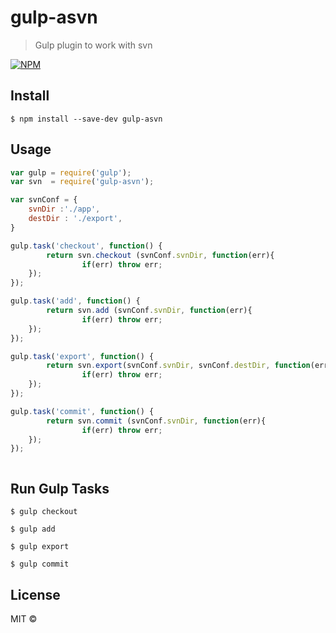 # gulp-asvn 

> Gulp plugin to work with svn

[![NPM](https://nodei.co/npm/gulp-asvn.png?compact=true)](https://nodei.co/npm/gulp-asvn/)



## Install

```
$ npm install --save-dev gulp-asvn
```


## Usage

```js
var gulp = require('gulp');
var svn  = require('gulp-asvn');

var svnConf = {
	svnDir :'./app',
	destDir : './export',
}

gulp.task('checkout', function() {
    	return svn.checkout (svnConf.svnDir, function(err){
		    	if(err) throw err;
	});
});

gulp.task('add', function() {
     	return svn.add (svnConf.svnDir, function(err){
		    	if(err) throw err;
	});
});

gulp.task('export', function() {
     	return svn.export(svnConf.svnDir, svnConf.destDir, function(err){
		    	if(err) throw err;
	});
});

gulp.task('commit', function() {
     	return svn.commit (svnConf.svnDir, function(err){
		    	if(err) throw err;
	});
});



```

## Run Gulp Tasks

```
$ gulp checkout
```

```
$ gulp add
```

```
$ gulp export
```

```
$ gulp commit
```


## License

MIT © [](https://github.com/Scheffer)
